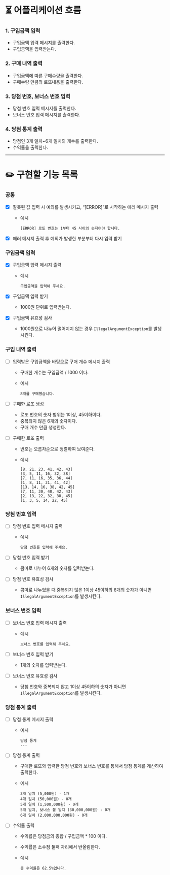 # ⏳ 어플리케이션 흐름

### 1. 구입금액 입력

- 구입금액 입력 메시지를 출력한다.
- 구입금액을 입력받는다.

### 2. 구매 내역 출력

- 구입금액에 따른 구매수량을 출력한다.
- 구매수량 만큼의 로또내용을 출력한다.

### 3. 당첨 번호, 보너스 번호 입력

- 당첨 번호 입력 메시지를 출력한다.
- 보너스 번호 입력 메시지를 출력한다.

### 4. 당첨 통계 출력

- 당첨인 3개 일치~6개 일치의 개수를 출력한다.
- 수익률을 출력한다.

---

# ✏️ 구현할 기능 목록

### 공통

- [x]  잘못된 값 입력 시 예외를 발생시키고, “[ERROR]”로 시작하는 에러 메시지 출력
    - 예시

        ```
        [ERROR] 로또 번호는 1부터 45 사이의 숫자여야 합니다.
        ```

- [x]  에러 메시지 출력 후 예외가 발생한 부분부터 다시 입력 받기

### 구입금액 입력

- [x]  구입금액 입력 메시지 출력
    - 예시

        ```
        구입금액을 입력해 주세요.
        ```

- [x]  구입금액 입력 받기
    - 1000원 단위로 입력받는다.
- [x]  구입금액 유효성 검사
    - 1000원으로 나누어 떨어지지 않는 경우 `IllegalArgumentException`를 발생시킨다.

### 구입 내역 출력

- [ ]  입력받은 구입금액을 바탕으로 구매 개수 메시지 출력
    - 구매한 개수는 구입금액 / 1000 이다.
    - 예시

        ```
        8개를 구매했습니다.
        ```

- [ ]  구매한 로또 생성
    - 로또 번호의 숫자 범위는 1이상, 45이하이다.
    - 중복되지 않은 6개의 숫자이다.
    - 구매 개수 만큼 생성한다.
- [ ]  구매한 로또 출력
    - 번호는 오름차순으로 정렬하여 보여준다.
    - 예시

        ```
        [8, 21, 23, 41, 42, 43] 
        [3, 5, 11, 16, 32, 38] 
        [7, 11, 16, 35, 36, 44] 
        [1, 8, 11, 31, 41, 42] 
        [13, 14, 16, 38, 42, 45] 
        [7, 11, 30, 40, 42, 43] 
        [2, 13, 22, 32, 38, 45] 
        [1, 3, 5, 14, 22, 45]
        ```

### 당첨 번호 입력

- [ ]  당첨 번호 입력 메시지 출력
    - 예시

        ```
        당첨 번호를 입력해 주세요.
        ```

- [ ]  당첨 번호 입력 받기
    - 콤마로 나누어 6개의 숫자를 입력받는다.
- [ ]  당첨 번호 유효성 검사
    - 콤마로 나누었을 때 중복되지 않은 1이상 45이하의 6개의 숫자가 아니면 `IllegalArgumentException`를 발생시킨다.

### 보너스 번호 입력

- [ ]  보너스 번호 입력 메시지 출력
    - 예시

        ```
        보너스 번호를 입력해 주세요.
        ```

- [ ]  보너스 번호 입력 받기
    - 1개의 숫자를 입력받는다.
- [ ]  보너스 번호 유효성 검사
    - 당첨 번호와 중복되지 않고 1이상 45이하의 숫자가 아니면 `IllegalArgumentException`를 발생시킨다.

### 당첨 통계 출력

- [ ]  당첨 통계 메시지 출력
    - 예시

        ```
        당첨 통계
        ---
        ```

- [ ]  당첨 통계 출력
    - 구매한 로또와 입력한 당첨 번호와 보너스 번호를 통해서 당첨 통계를 계산하여 출력한다.
    - 예시

        ```
        3개 일치 (5,000원) - 1개
        4개 일치 (50,000원) - 0개
        5개 일치 (1,500,000원) - 0개
        5개 일치, 보너스 볼 일치 (30,000,000원) - 0개
        6개 일치 (2,000,000,000원) - 0개
        ```

- [ ]  수익률 출력
    - 수익률은 당첨금의 총합 / 구입금액 * 100 이다.
    - 수익률은 소수점 둘째 자리에서 반올림한다.
    - 예시

        ```
        총 수익률은 62.5%입니다.
        ```